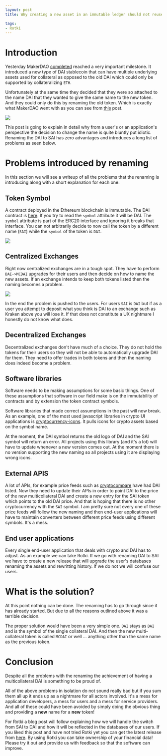 ```yaml
---
layout: post
title: Why creating a new asset in an immutable ledger should not reuse an old name

tags:
- Rotki
---
```



# Introduction

Yesterday MakerDAO [completed](https://blog.makerdao.com/multi-collateral-dai-is-live/) reached a very important milestone. It introduced a new type of DAI stablecoin that can have multiple underlying assets used for collateral as opposed to the old DAI which could only be supported by collateralizing ``ETH``.

Unfortunately at the same time they decided that they were so attached to the name DAI that they wanted to give the same name to the new token. And they could only do this by renaming the old token. Which is exactly what MakerDAO went with as you can see from [this](https://blog.makerdao.com/what-to-expect-with-the-launch-of-multi-collateral-dai/) post.

<img class="post_image with_border" src="{{'/public/post4/maker_new_terminology.jpg' | relative_url}}" />

This post is going to explain in detail why from a user's or an application's perspective the decision to change the name is quite bluntly put idiotic. Renaming the DAI to SAI has zero advantages and introduces a long list of problems as seen below.


# Problems introduced by renaming

In this section we will see a writeup of all the problems that the renaming is introducing along with a short explanation for each one.

## Token Symbol

A contract deployed in the Ethereum blockchain is immutable. The DAI contract is [here](https://etherscan.io/address/0x89d24A6b4CcB1B6fAA2625fE562bDD9a23260359#readContract). If you try to read the ``symbol`` attribute it will be DAI. The `symbol` attribute is part of the ERC20 interface and ignoring it breaks that interface. You can not arbitrarily decide to now call the token by a different name (`SAI`) while the `symbol` of the token is `DAI`.

<img class="post_image with_border" src="{{'/public/post4/dai_symbol.png' | relative_url}}" />

## Centralized Exchanges

Right now centralized exchanges are in a tough spot. They have to perform `DAI->MCDAI` upgrades for their users and then decide on how to name the new assets. If an exchange intends to keep both tokens listed then the naming becomes a problem.

<img class="post_image with_border" src="{{'/public/post4/kraken_deposit.png' | relative_url}}" />

In the end the problem is pushed to the users. For users `SAI` is `DAI` but if as a user you attempt to deposit what you think is DAI to an exchange such as Kraken above you will lose it. If that does not constitute a UX nightmare I honestly do not know what does.

## Decentralized Exchanges

Decentralized exchanges don't have much of a choice. They do not hold the tokens for their users so they will not be able to automatically upgrade DAI for them. They need to offer trades in both tokens and then the naming does indeed become a problem.

## Software libraries

Software needs to be making assumptions for some basic things. One of these assumptions that software in our field make is on the immutability of contracts and by extension the token contract symbols.

Software libraries that made correct assumptions in the past will now break.
As an example, one of the most used javascript libraries in crypto UI applications is [cryptocurrency-icons](https://github.com/atomiclabs/cryptocurrency-icons). It pulls icons for crypto assets based on the symbol name.

At the moment, the DAI symbol returns the old logo of DAI and the SAI symbol will return an error. All projects using this library (and it's a lot) will have to update whenever a new version comes out. At the moment there is no version supporting the new naming so all projects using it are displaying wrong icons.

## External APIS

A lot of APIs, for example price feeds such as [cryptocompare](https://www.cryptocompare.com/coins/dai/overview) have had DAI listed. Now they need to update their APIs in order to point DAI to the price of the new multicollateral DAI and create a new entry for the SAI token which points to the old DAI price. And that is hoping that there is no other cryptocurrency with the `SAI` symbol. I am pretty sure not every one of these price feeds will follow the new naming and then end-user applications will have to maintain converters between different price feeds using different symbols. It's a mess.

## End user applications

Every single end-user application that deals with crypto and DAI has to adjust. As an example we can take Rotki. If we go with renaming DAI to SAI we have to create a new release that will upgrade the user's databases renaming the assets and rewritting history. If we do not we will confuse our users.

# What is the solution?

At this point nothing can be done. The renaming has to go through since it has already started. But due to all the reasons outlined above it was a terrible decision.

The proper solution would have been a very simple one. `DAI` stays as `DAI` and is the symbol of the single collateral DAI. And then the new multi-collateral token is called `MCDAI` or well ... anything other than the same name as the previous token.

# Conclusion

Despite all the problems with the renaming the achievement of having a multicollateral DAI is something to be proud of.

All of the above problems in isolation do not sound really bad but if you sum them all up it ends up as a nightmare for all actors involved. It's a mess for application developers, a mess for users and a mess for service providers. And all of these could have been avoided by simply doing the obvious thing and providing a **new** name for a **new** token!

For Rotki a blog post will follow explaining how we will handle the switch from SAI to DAI and how it will be reflected in the databases of our users. If you liked this post and have not tried Rotki yet you can get the latest release from [here](https://github.com/rotki/rotki/releases). By using Rotki you can take ownership of your financial data! Please try it out and provide us with feedback so that the software can improve.
